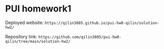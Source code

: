# PUI homework1

Deployed website: `https://qilin3805.github.io/pui-hw0-qilin/solution-hw2/`

Repository link: `https://github.com/qilin3805/pui-hw0-qilin/tree/main/solution-hw2/`